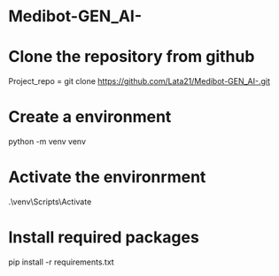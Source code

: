 # Medibot-GEN_AI-
# Clone the repository from github

Project_repo = git clone https://github.com/Lata21/Medibot-GEN_AI-.git

# Create a environment 
python -m venv venv

# Activate the environrment
.\venv\Scripts\Activate

# Install required packages
pip install -r requirements.txt
